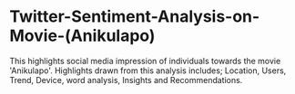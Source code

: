 # Twitter-Sentiment-Analysis-on-Movie-(Anikulapo)
This highlights social media impression of individuals towards the movie 'Anikulapo'.
Highlights drawn from this analysis includes;
Location, Users, Trend, Device, word analysis, Insights and Recommendations.
